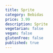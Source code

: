 ```yaml
---
title: Sprite
category: Bebidas
price: 3.99
description: Sprite
vegetarian: false
vegan: false
glutenFree: false
published: true
---
```


